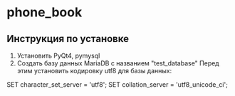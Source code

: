 # phone_book

Инструкция по установке
-----------------------
1. Установить PyQt4, pymysql
2. Создать базу данных MariaDB с названием "test_database"
Перед этим установить кодировку utf8 для базы данных:


  SET character_set_server = 'utf8';
  SET collation_server = 'utf8_unicode_ci';

